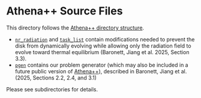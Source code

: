 # Athena++ Source Files

This directory follows the [Athena++ directory structure](https://github.com/PrincetonUniversity/athena/tree/main/src).

- [`nr_radiation`](/nr_radiation) and [`task_list`](/task_list) contain modifications needed to prevent the disk from dynamically evolving while allowing only the radiation field to evolve toward thermal equilibrium (Baronett, Jiang et al. 2025, Section 3.3).
- [`pgen`](/pgen) contains our problem generator (which may also be included in a future public version of [Athena++](https://github.com/PrincetonUniversity/athena)), described in Baronett, Jiang et al. (2025, Sections 2.2, 2.4, and 3.1)

Please see subdirectories for details.
